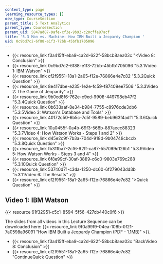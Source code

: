 ```yaml
---
content_type: page
learning_resource_types: []
ocw_type: CourseSection
parent_title: 5 Text Analytics
parent_type: CourseSection
parent_uid: 5847ad87-9afe-cf3e-9b93-c20cffe87acf
title: '5.3 Man vs. Machine: How IBM Built a Jeopardy Champion '
uid: 0c9bd7c2-6f88-e1f3-72bb-45bfb1705096
---
```


*   {{< resource_link f3a415ff-eba9-ca2d-622f-58bcb8aea03c "\<Video 8: Conclusion" >}}
*   {{< resource_link 0c9bd7c2-6f88-e1f3-72bb-45bfb1705096 "5.3.1Video 1: IBM Watson" >}}
*   {{< resource_link cf2f9551-18a1-2a65-f12e-76866e4e7c82 "5.3.2Quick Question" >}}
*   {{< resource_link 8e417dbe-e235-1e2e-fc59-f87409ee7506 "5.3.3Video 2: The Game of Jeopardy" >}}
*   {{< resource_link 9b0cd8f6-762e-c9ed-9908-449798eb47f2 "5.3.4Quick Question" >}}
*   {{< resource_link 0b633aaf-8e34-b984-7755-c8976cde3db6 "5.3.5Video 3: Watson's Database and Tools" >}}
*   {{< resource_link 40172c50-6b5c-7c5f-9589-beb963f4adf1 "5.3.6Quick Question" >}}
*   {{< resource_link 10a0455f-0a4b-69f3-568b-887aeec88323 "5.3.7Video 4: How Watson Works - Steps 1 and 2" >}}
*   {{< resource_link d45e2c9f-7b3a-704d-918d-9b04749cbccb "5.3.8Quick Question" >}}
*   {{< resource_link fb311ba7-2cf6-92ff-ca87-557089c126b1 "5.3.9Video 5: How Watson Works - Steps 3 and 4" >}}
*   {{< resource_link 6f8e99cf-30af-3889-c6c0-9803e769c268 "5.3.10Quick Question" >}}
*   {{< resource_link 53740d71-c3da-1250-dc60-6f279043dd3b "5.3.11Video 6: The Results" >}}
*   {{< resource_link cf2f9551-18a1-2a65-f12e-76866e4e7c82 "\>Quick Question" >}}

Video 1: IBM Watson
-------------------

{{< resource 91f32951-c5c1-8594-5f56-427cb440c0f6 >}}

The slides from all videos in this Lecture Sequence can be downloaded here: {{< resource_link 9f0a99f9-04ea-108b-0f21-7a0598a96091 "How IBM Built a Jeopardy Champion (PDF - 1.1MB)" >}}.

*   {{< resource_link f3a415ff-eba9-ca2d-622f-58bcb8aea03c "BackVideo 8: Conclusion" >}}
*   {{< resource_link cf2f9551-18a1-2a65-f12e-76866e4e7c82 "ContinueQuick Question" >}}